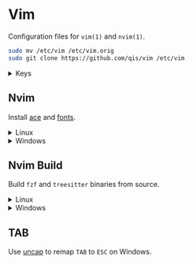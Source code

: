 # Vim
Configuration files for `vim(1)` and `nvim(1)`.

```sh
sudo mv /etc/vim /etc/vim.orig
sudo git clone https://github.com/qis/vim /etc/vim
```

<details>
<summary>Keys</summary>

```
# General
[ NV  ] c                 # Copy character or selection to clipboard.
[ NV  ] CTRL + c          # Copy character or selection to clipboard.
[INVXC] INSERT            # Paste from clipboard.
[INVXC] SHIFT + INSERT    # Paste from clipboard.
[ N   ] u                 # Undo last change.
[ N   ] r                 # Redo last change.
[IN   ] CTRL + l          # Clear serach.
[I    ] CTRL + DEL        # Delete word after cursor.
[I    ] CTRL + BACKSPACE  # Delete word before cursor.
[IN   ] CTRL + UP         # Move to the beginning of a function.
[IN   ] CTRL + DOWN       # Move to the end of a function.
[IN   ] HOME              # Go to the first character or beginning of the line.
[ NVX ] ALT + UP          # Move line or selected lines up.
[ NVX ] ALT + DOWN        # Move line or selected lines down.
[ N   ] TAB               # Focus next window.

# Buffers
[IN   ] CTRL + s          # Write buffer.
[ N   ] \w                # Write buffer.
[ N   ] \e                # Open file explorer in new buffer.
[ N   ] \o                # Open file explorer in new buffer.
[ N   ] \t                # Open file explorer in new tab.
[ N   ] \q                # Close buffer or window.
[ N   ] \x                # Close buffer or window (force).
[IN   ] ALT + RIGHT       # Show to next buffer tab.
[IN   ] ALT + LEFT        # Show to previous buffer tab.
[IN   ] ALT + ]           # Move buffer tab one slot to the right.
[IN   ] ALT + [           # Move buffer tab one slot to the left.

# Find
[ N   ] \ff               # Find file.
[ N   ] \fb               # Find buffer.
[ N   ] \fh               # Find in help.
[ N   ] \fg               # Grep in files.
[ N   ] \fs               # Find references for symbol under cursor.

# Find (LSP)
[ N   ] \ss               # Find references for symbol under cursor in current source.
[ N   ] \sr               # Find references for symbol under cursor in all sources in workspace.
[ N   ] \su               # Find users for symbol under cursor.
[ N   ] \sa               # Show all symbols in workspace.
[ N   ] \sd               # Show all symbols in workspace (dynamically).

[ N   ] F1                # List man pages.
[ N   ] F2                # Switch between header and source file.
[ N   ] F3                # Find definition for the symbol under cursor.
[ N   ] F4                # Find definition for the type under cursor.

# Telescope
[     ] CTRL + /          # Show key mappings and help.

# Building
[     ] :cmake            # Configure project.
[     ] :cmake build      # Build target.
[     ] :cmake clean      # Clean project.

[ N   ] \cc               # Select config.
[ N   ] \ct               # Select target.
[ N   ] \ca               # Set target arguments.

[IN   ] F5                # Build and debug target.
[IN   ] F6                # Build and run target without debugging.
[IN   ] F7                # Build all targets.

# Debugging
[ N   ] \b                # Toggle breakpoint.
[ N   ] \dd               # Show diagnostics for current source.
[ N   ] \da               # Show diagnostics for all sources in workspace.
[ N   ] \ds               # Show debugger scopes.
[ N   ] \df               # Show debugger frames.
[ N   ] \dt               # Show debugger threads.
[ N   ] \dv               # Show value for symbol under cursor.

[ N   ] F8                # Debugger: Continue.
[ N   ] F9                # Debugger: Step out.
[ N   ] F10               # Debugger: Step over.
[ N   ] F11               # Debugger: Step into.
[ N   ] F12               # Debugger: Show output window.

# Formatting
[ NVX ] >                 # Increase line or selection indentation.
[ NVX ] <                 # Decrease line or selection indentation.
[ NVX ] \\                # Toggle comment status of line or block.
[ NV  ] \cf               # Run clang-format on file or selection.

# Git
[     ] :git <command>    # Execute git command.

[ N   ] \gb               # Toggle git blame view.
[ N   ] \gg               # Show git changes per file with diff preview.
[ N   ] \gl               # Show git log for current file with diff preview.
[ N   ] \ga               # Show git log for all files with diff preview.
[ N   ] \gc               # Show git checkout options with log preview.
[ N   ] \gs               # Show git stash items in current repository.

# Info
[ N   ] \.                # Show syntax highlight under cursor.
```

</details>

## Nvim
Install [ace](https://github.com/qis/ace) and [fonts](https://github.com/qis/fonts).

<details>
<summary>Linux</summary>

```sh
# Install tools.
sudo apt install -y --no-install-recommends \
  nodejs npm python3 python3-pip fd-find ripgrep

# Configure npm.
npm config set prefix ~/.npm
sudo tee /etc/profile.d/npm.sh >/dev/null <<'EOF'
export PATH="${PATH}:${HOME}/.npm/bin"
EOF
sudo chmod 0755 /etc/profile.d/npm.sh
. /etc/profile.d/npm.sh

# Install NPM packages.
npm install -g typescript typescript-language-server eslint prettier terser
npm install -g rollup @rollup/plugin-typescript rollup-plugin-terser
npm install -g rollup-plugin-serve rollup-plugin-livereload neovim

# Install PIP packages.
pip install neovim

# Install nvim(1).
make -C /opt/ace dev

# Install config.
git clone --recursive https://github.com/qis/vim ~/.config/nvim

# Install fzf and treesitter binaries.
curl -L https://github.com/qis/vim/releases/download/1.0.0/nvim-lib-linux.tar.gz -o nvim-lib.tar.gz
tar xf nvim-lib.tar.gz -C ~/.config/nvim

# Register nvim.
sudo tee /etc/profile.d/nvim.sh >/dev/null <<'EOF'
export PATH="/opt/ace/dev/bin:${PATH}"
EOF
sudo chmod 0755 /etc/profile.d/nvim.sh
. /etc/profile.d/nvim.sh
```

</details>

<details>
<summary>Windows</summary>

Install dependencies.

* [Node.js][njs]
* [Python 3][py3]
* [Chocolatey][cho]

Install dependencies in `Windows PowerShell (Admin)`.

```ps1
# Install tools.
choco install fd ripgrep

# Install NPM packages.
npm install -g typescript typescript-language-server eslint prettier terser
npm install -g rollup @rollup/plugin-typescript rollup-plugin-terser
npm install -g rollup-plugin-serve rollup-plugin-livereload neovim

# Install PIP packages.
pip install neovim
```

Install `nvim(1)` in `Command Prompt`.

```sh
make -C C:/Ace dev
```

Install config.

```cmd
git clone --recursive https://github.com/qis/vim %LocalAppData%\nvim
```

Install `fzf` and `treesitter` binaries.

```cmd
curl -L https://github.com/qis/vim/releases/download/1.0.0/nvim-lib-windows.tar.gz -o nvim-lib.tar.gz
tar xf nvim-lib.tar.gz -C %LocalAppData%\nvim
```

Execute `C:\Ace\src\nvim.cmd` to add `nvim-qt.exe` to the Explorer context menu.

Execute `C:\Ace\src\nvim.ps1` to associate file extensions with `nvim-qt.exe`.

</details>

## Nvim Build
Build `fzf` and `treesitter` binaries from source.

<details>
<summary>Linux</summary>

```sh
# Rename shared libc++ library.
mv /opt/ace/sys/x86_64-pc-linux-gnu/lib/libc++.so \
   /opt/ace/sys/x86_64-pc-linux-gnu/lib/libc++.so.orig

# Install telescope fzf plugin.
cd ~/.config/nvim/pack/plugins/opt/telescope-fzf-native
cmake -B build -DCMAKE_BUILD_TYPE=Release
cmake --build build --config Release
cmake --install build --prefix build
cmake -E rename build/libfzf.so libfzf.so
cmake -E remove_directory build
cmake -E make_directory build
cmake -E rename libfzf.so build/libfzf.so

# Install treesitter libraries.
nvim
```

```
:TSInstall c
:TSInstall cpp
:TSInstall lua
:TSInstall javascript
:TSInstall typescript
```

```sh
# Restore shared libc++ library.
mv /opt/ace/sys/x86_64-pc-linux-gnu/lib/libc++.so.orig \
   /opt/ace/sys/x86_64-pc-linux-gnu/lib/libc++.so
```

</details>

<details>
<summary>Windows</summary>

Install [Visual Studio 2022][vsc] and select the "**Desktop development with C++**"
package in the left pane. Remove all default selections in the right pane except:
- "**MSVC v143 - VS 2022 C++ x64/x86 build tools**" (default)
- "**C++ ATL for latest v143 build tools**" (default)
- "**Windows 11 SDK**" (latest version)

Install dependencies in `x64 Native Tools Command Prompt for VS 2022`.

```cmd
rem Install telescope fzf plugin.
cd %LocalAppData%\nvim\pack\plugins\opt\telescope-fzf-native
cmake -B build -DCMAKE_BUILD_TYPE=Release
cmake --build build --config Release
cmake --install build --prefix build
cmake -E rename build/libfzf.dll libfzf.dll
cmake -E remove_directory build
cmake -E make_directory build
cmake -E rename libfzf.dll build/libfzf.dll

rem Install treesitter libraries.
nvim
```

```
:TSInstall c
:TSInstall cpp
:TSInstall lua
:TSInstall javascript
:TSInstall typescript
```

</details>

<!--
## Plugins
* <https://github.com/tpope/vim-commentary> (v1.3, patched)
* <https://github.com/tpope/vim-fugitive> (v3.7)
* <https://github.com/chr4/nginx.vim> (HEAD)
-->

## TAB
Use [uncap](https://github.com/susam/uncap) to remap `TAB` to `ESC` on Windows.

[njs]: https://nodejs.org/
[py3]: https://www.python.org/downloads/windows/
[cho]: https://chocolatey.org/
[vsc]: https://visualstudio.microsoft.com/downloads/
